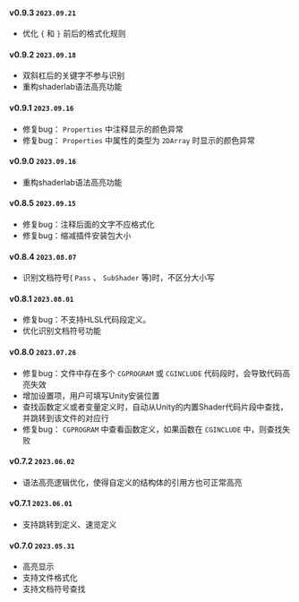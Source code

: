 
#### v0.9.3 `2023.09.21`
- 优化 `{` 和 `}` 前后的格式化规则

#### v0.9.2 `2023.09.18`
- 双斜杠后的关键字不参与识别
- 重构shaderlab语法高亮功能

#### v0.9.1 `2023.09.16`
- 修复bug： `Properties` 中注释显示的颜色异常
- 修复bug： `Properties` 中属性的类型为 `2DArray` 时显示的颜色异常

#### v0.9.0 `2023.09.16`
- 重构shaderlab语法高亮功能

#### v0.8.5 `2023.09.15`
- 修复bug：注释后面的文字不应格式化
- 修复bug：缩减插件安装包大小

#### v0.8.4 `2023.08.07`
- 识别文档符号( `Pass` 、 `SubShader` 等)时，不区分大小写

#### v0.8.1 `2023.08.01`
- 修复bug：不支持HLSL代码段定义。
- 优化识别文档符号功能

#### v0.8.0 `2023.07.26`
- 修复bug：文件中存在多个 `CGPROGRAM` 或 `CGINCLUDE` 代码段时，会导致代码高亮失效
- 增加设置项，用户可填写Unity安装位置
- 查找函数定义或者变量定义时，自动从Unity的内置Shader代码片段中查找，并跳转到该文件的对应行
- 修复bug： `CGPROGRAM` 中查看函数定义，如果函数在 `CGINCLUDE` 中，则查找失败

#### v0.7.2 `2023.06.02`
- 语法高亮逻辑优化，使得自定义的结构体的引用方也可正常高亮

#### v0.7.1 `2023.06.01`
- 支持跳转到定义、速览定义

#### v0.7.0 `2023.05.31`
- 高亮显示
- 支持文件格式化
- 支持文档符号查找
